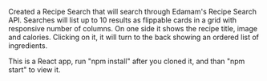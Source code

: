 Created a Recipe Search that will search through Edamam's Recipe Search API.
Searches will list up to 10 results as flippable cards in a grid with responsive number of columns.
On one side it shows the recipe title, image and calories.
Clicking on it, it will turn to the back showing an ordered list of ingredients.

This is a React app, run "npm install" after you cloned it, and than "npm start" to view it.
